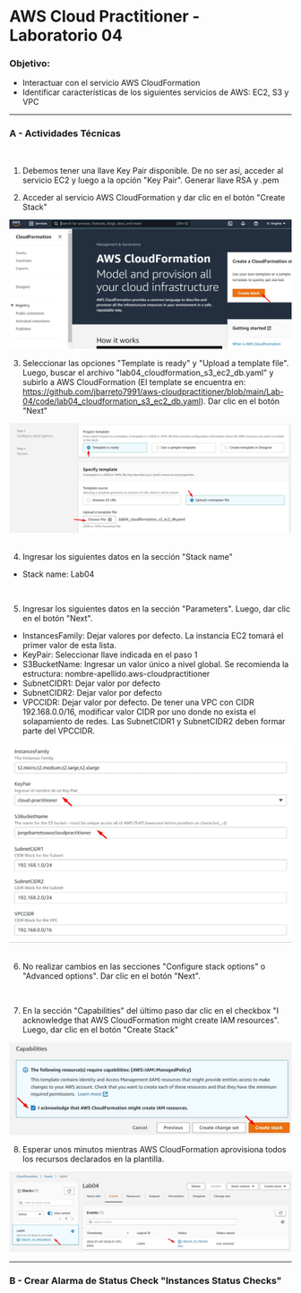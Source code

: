 # AWS Cloud Practitioner - Laboratorio 04 

### Objetivo: 
* Interactuar con el servicio AWS CloudFormation
* Identificar características de los siguientes servicios de AWS: EC2, S3 y VPC

---

### A - Actividades Técnicas
<br>

1. Debemos tener una llave Key Pair disponible. De no ser así, acceder al servicio EC2 y luego a la opción "Key Pair". Generar llave RSA y .pem 

2. Acceder al servicio AWS CloudFormation y dar clic en el botón "Create Stack"

<img src="images/lab04_01.jpg">
<br>

3. Seleccionar las opciones "Template is ready" y "Upload a template file". Luego, buscar el archivo "lab04_cloudformation_s3_ec2_db.yaml" y subirlo a AWS CloudFormation (El template se encuentra en: https://github.com/jbarreto7991/aws-cloudpractitioner/blob/main/Lab-04/code/lab04_cloudformation_s3_ec2_db.yaml). Dar clic en el botón "Next"  

<img src="images/lab04_02.jpg">
<br>
<br>

4. Ingresar los siguientes datos en la sección "Stack name"
* Stack name: Lab04

<br>

5. Ingresar los siguientes datos en la sección "Parameters". Luego, dar clic en el botón "Next".

* InstancesFamily: Dejar valores por defecto. La instancia EC2 tomará el primer valor de esta lista.
* KeyPair: Seleccionar llave indicada en el paso 1
* S3BucketName: Ingresar un valor único a nivel global. Se recomienda la estructura: nombre-apellido.aws-cloudpractitioner
* SubnetCIDR1: Dejar valor por defecto
* SubnetCIDR2: Dejar valor por defecto
* VPCCIDR: Dejar valor por defecto. De tener una VPC con CIDR 192.168.0.0/16, modificar valor CIDR por uno donde no exista el solapamiento de redes. Las SubnetCIDR1 y SubnetCIDR2 deben formar parte del VPCCIDR.

<img src="images/lab04_03.jpg">
<br>
<br>

6. No realizar cambios en las secciones "Configure stack options" o "Advanced options". Dar clic en el botón "Next".

<br>

7. En la sección "Capabilities" del último paso dar clic en el checkbox "I acknowledge that AWS CloudFormation might create IAM resources". Luego, dar clic en el botón "Create Stack"

<img src="images/lab04_04.jpg">

8. Esperar unos minutos mientras AWS CloudFormation aprovisiona todos los recursos declarados en la plantilla. 

<img src="images/lab04_05.jpg">



---
### B - Crear Alarma de Status Check "Instances Status Checks"

<br>
